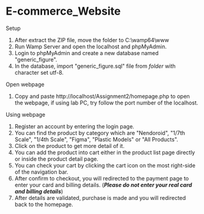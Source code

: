 # E-commerce_Website

Setup
1) After extract the ZIP file, move the folder to C:\wamp64\www
2) Run Wamp Server and open the localhost and phpMyAdmin.
3) Login to phpMyAdmin and create a new database named "generic_figure".
4) In the database, import "generic_figure.sql" file from *folder* with character set utf-8.

Open webpage
1) Copy and paste http://localhost/Assignment2/homepage.php to open the webpage, if using lab PC, try follow the port number of the localhost.

Using webpage
1) Register an account by entering the login page.
2) You can find the product by category which are "Nendoroid", "1/7th Scale", "1/4th Scale", "Figma", "Plastic Models" or "All Products".
3) Click on the product to get more detail of it.
4) You can add the product into cart either in the product list page directly or inside the product detail page.
5) You can check your cart by clicking the cart icon on the most right-side of the navigation bar.
6) After confirm to checkout, you will redirected to the payment page to enter your card and billing details. (***Please do not enter your real card and billing details***) 
7) After details are validated, purchase is made and you will redirected back to the homepage.

